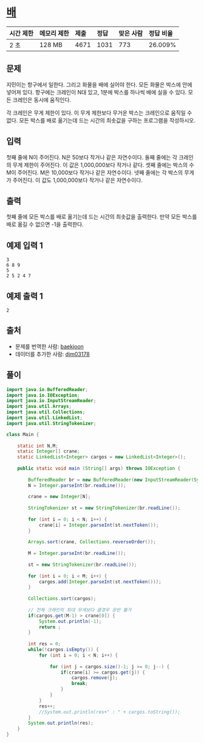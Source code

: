 # [배](https://www.acmicpc.net/problem/1092)

| 시간 제한 | 메모리 제한 | 제출 | 정답 | 맞은 사람 | 정답 비율 |
| :-------- | :---------- | :--- | :--- | :-------- | :-------- |
| 2 초      | 128 MB      | 4671 | 1031 | 773       | 26.009%   |

## 문제

지민이는 항구에서 일한다. 그리고 화물을 배에 실어야 한다. 모든 화물은 박스에 안에 넣어져 있다. 항구에는 크레인이 N대 있고, 1분에 박스를 하나씩 배에 실을 수 있다. 모든 크레인은 동시에 움직인다.

각 크레인은 무게 제한이 있다. 이 무게 제한보다 무거운 박스는 크레인으로 움직일 수 없다. 모든 박스를 배로 옮기는데 드는 시간의 최솟값을 구하는 프로그램을 작성하시오.
 

## 입력

첫째 줄에 N이 주어진다. N은 50보다 작거나 같은 자연수이다. 둘째 줄에는 각 크레인의 무게 제한이 주어진다. 이 값은 1,000,000보다 작거나 같다. 셋째 줄에는 박스의 수 M이 주어진다. M은 10,000보다 작거나 같은 자연수이다. 넷째 줄에는 각 박스의 무게가 주어진다. 이 값도 1,000,000보다 작거나 같은 자연수이다.

## 출력

첫째 줄에 모든 박스를 배로 옮기는데 드는 시간의 최솟값을 출력한다. 만약 모든 박스를 배로 옮길 수 없으면 -1을 출력한다.

## 예제 입력 1

```
3
6 8 9
5
2 5 2 4 7
```

## 예제 출력 1

```
2
```

## 출처

- 문제를 번역한 사람: [baekjoon](https://www.acmicpc.net/user/baekjoon)
- 데이터를 추가한 사람: [djm03178](https://www.acmicpc.net/user/djm03178)



## 풀이

```java
import java.io.BufferedReader;
import java.io.IOException;
import java.io.InputStreamReader;
import java.util.Arrays;
import java.util.Collections;
import java.util.LinkedList;
import java.util.StringTokenizer;

class Main {
	
	static int N,M;
	static Integer[] crane;
	static LinkedList<Integer> cargos = new LinkedList<Integer>();
	
	public static void main (String[] args) throws IOException {
		
		BufferedReader br = new BufferedReader(new InputStreamReader(System.in));
		N = Integer.parseInt(br.readLine());
		
		crane = new Integer[N];
		
		StringTokenizer st = new StringTokenizer(br.readLine());
		
		for (int i = 0; i < N; i++) {
			crane[i] = Integer.parseInt(st.nextToken());
		}
		
		Arrays.sort(crane, Collections.reverseOrder());
		
		M = Integer.parseInt(br.readLine());
		
		st = new StringTokenizer(br.readLine());
		
		for (int i = 0; i < M; i++) {
			cargos.add(Integer.parseInt(st.nextToken()));
		}
		
		Collections.sort(cargos);
		
		// 전체 크래인의 최대 무게보다 클경우 운반 불가
		if(cargos.get(M-1) > crane[0]) {
			System.out.println(-1);
			return ;
		}
		
		int res = 0;
		while(!cargos.isEmpty()) {
			for (int i = 0; i < N; i++) {
				
				for (int j = cargos.size()-1; j >= 0; j--) {
					if(crane[i] >= cargos.get(j)) {
						cargos.remove(j);
						break;
					}
				}
			}
			res++;
			//System.out.println(res+" : " + cargos.toString());
		}
		System.out.println(res);
	}
}

```

